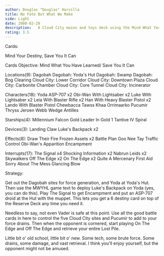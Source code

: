```yaml
---
author: Douglas "Douglas" Harvilla
title: No Fate But What We Make
side: Light
date: 2000-02-20
description:   A Cloud City mains and toys deck using the Mind What You Have Learned objective.	Get a 6 when you need it, kick the empire off the city in the clouds, and retrieve your entire Lost Pile.
rating: 3.5
---
```

Cards: 

Mind Your Destiny, Save You It Can

Cards Objective:
Mind What You Have Learned/
Save You It Can

Locations(9):
Dagobah
Dagobah: Yoda's Hut
Dagobah: Swamp
Dagobah: Bog Clearing
Cloud City: Lower Corridor
Cloud City: Downtown Plaza
Cloud City: Carbonite Chamber
Cloud City: Core Tunnel
Cloud City: Incinerator

Characters(18):
Yoda
ASP-707 x2
Obi-Wan With Lightsaber x2
Luke With Lightsaber x2
Leia With Blaster Rifle x2
Han With Heavy Blaster Pistol x2
Lando With Blaster Pistol
Chewbacca
Tawss Khaa
Orrimaarko
Pucumir Thryss
Jeroen Webb
Wedge Antilles

Starships(4):
Millennium Falcon
Gold Leader In Gold 1
Tantive IV
Spiral

Devices(3):
Landing Claw
Luke's Backpack x2

Effects(8):
Draw Their Fire
Frozen Assets x2
Battle Plan
Goo Nee Tay
Traffic Control
Obi-Wan's Apparition
Encampment

Interrupts(17):
The Signal x4
Shocking Information x2
Nabrun Leids x2
Skywalkers
Off The Edge x2
On The Edge x2
Quite A Mercenary
First Aid
Sorry About The Mess
Glancing Blow  

Strategy: 

  Get out the Dagobah sites for force generation, and Yoda at Yoda's Hut.  Then use the MWYHL game text to deploy Luke's Backpack on Yoda (yes, you can do this).	Play The Signal to get Encampment and put an ASP-707 droid at the Hut with the muppet.	This lets you get a 6 destiny card on top of the Reserve Deck any time you need it.

  Needless to say, not even Vader is safe at this point.  Use all the good battle cards in here to control the five Cloud City sites and Pucumir to add to your force drains.  Then when the opponent is cornered, start playing On The Edge and Off The Edge and retrieve your entire Lost Pile.

  Little bit o' old school, little bit o' new.  Some tech, some brute force.	Some drains, some damage, and vast retrieval.  I think you'll enjoy yourself, but the opponent might not be amused. 